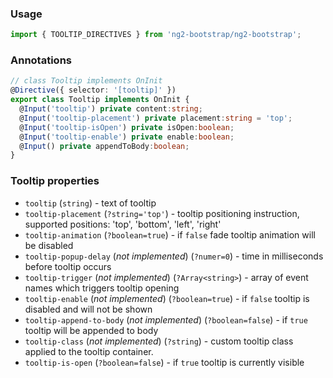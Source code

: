 ### Usage
```typescript
import { TOOLTIP_DIRECTIVES } from 'ng2-bootstrap/ng2-bootstrap';
```

### Annotations
```typescript
// class Tooltip implements OnInit
@Directive({ selector: '[tooltip]' })
export class Tooltip implements OnInit {
  @Input('tooltip') private content:string;
  @Input('tooltip-placement') private placement:string = 'top';
  @Input('tooltip-isOpen') private isOpen:boolean;
  @Input('tooltip-enable') private enable:boolean;
  @Input() private appendToBody:boolean;
}
```

### Tooltip properties
  - `tooltip` (`string`) - text of tooltip
  - `tooltip-placement` (`?string='top'`) - tooltip positioning instruction, supported positions: 'top', 'bottom', 'left', 'right'
  - `tooltip-animation` (`?boolean=true`) - if `false` fade tooltip animation will be disabled
  - `tooltip-popup-delay` (*not implemented*) (`?numer=0`) - time in milliseconds before tooltip occurs
  - `tooltip-trigger` (*not implemented*) (`?Array<string>`) - array of event names which triggers tooltip opening
  - `tooltip-enable` (*not implemented*) (`?boolean=true`) - if `false` tooltip is disabled and will not be shown
  - `tooltip-append-to-body` (*not implemented*) (`?boolean=false`) - if `true` tooltip will be appended to body
  - `tooltip-class` (*not implemented*) (`?string`) - custom tooltip class applied to the tooltip container.
  - `tooltip-is-open` (`?boolean=false`) - if `true` tooltip is currently visible
